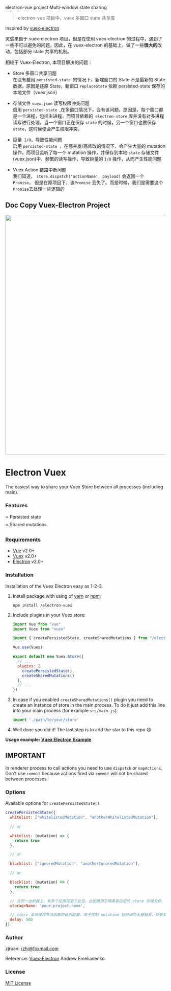 electron-vue project Multi-window state sharing
> electron-vue 项目中，vuex 多窗口 state 共享库

Inspired by [vuex-electron](https://www.npmjs.com/package/vuex-electron)  

灵感来自于 vuex-electron 项目，但是在使用 vuex-electron 的过程中，遇到了一些不可以避免的问题，因此，在  vuex-electron 的基础上，做了一些**很大的**改动，包括部分 state 共享的机制。



相较于 Vuex-Electron, 本项目解决的问题：
* Store 多窗口共享问题  
在没有启用 `persisted-state `的情况下，新建窗口的 State 不是最新的 State 数据，原因是还原 State，新窗口 `replaceState` 依赖 persisted-state 保存的本地文件（vuex.json）
 
 * 存储文件 `vuex.json` 读写权限冲突问题  
 启用 `persisted-state `,在多窗口情况下，会有该问题。原因是，每个窗口都是一个进程，包括主进程，而项目依赖的` electron-store` 库并没有对多进程读写进行处理，当一个窗口正在保存 `state` 的时候，另一个窗口也要保存 `state`，这时候便会产生权限冲突。
 * 巨量` I/O`，导致性能问题  
  启用 `persisted-state `，在高并发/高修改的情况下，会产生大量的 mutation 操作，而项目监听了每一个 mutation 操作，并保存到本地 `state` 存储文件(vuex.json)中，频繁的读写操作，导致巨量的 `I/O` 操作，从而产生性能问题
* Vuex Action 链路中断问题  
我们知道， `store.dispatch('actionName', payload)` 会返回一个 `Promise`， 但是在原项目下，该`Promise` 丢失了。而是时候，我们是需要这个`Promise`去处理一些逻辑的


**Doc Copy Vuex-Electron Project**
---

<p align="center">
  <img width="750" src="https://user-images.githubusercontent.com/678665/45566726-404d9e80-b860-11e8-94b6-527dfcc3b3b3.png">
</p>

# Electron Vuex

The easiest way to share your Vuex Store between all processes (including main).

### Features

:star: Persisted state  
:star: Shared mutations

### Requirements

- [Vue](https://github.com/vuejs/vue) v2.0+
- [Vuex](https://github.com/vuejs/vuex) v2.0+
- [Electron](https://github.com/electron/electron) v2.0+

### Installation

Installation of the Vuex Electron easy as 1-2-3.

1. Install package with using of [yarn](https://github.com/yarnpkg/yarn) or [npm](https://github.com/npm/cli):

    ```
    npm install /electron-vuex
    ```

2. Include plugins in your Vuex store:

    ```javascript
    import Vue from "vue"
    import Vuex from "vuex"

    import { createPersistedState, createSharedMutations } from "/electron-vuex"

    Vue.use(Vuex)

    export default new Vuex.Store({
      // ...
      plugins: [
        createPersistedState(),
        createSharedMutations()
      ],
      // ...
    })
    ```

3. In case if you enabled `createSharedMutations()` plugin you need to create an instance of store in the main process. To do it just add this line into your main process (for example `src/main.js`):

    ```javascript
    import './path/to/your/store'
    ```

4. Well done you did it! The last step is to add the star to this repo :smile:

**Usage example: [Vuex Electron Example](https://github.com/electron-vuex-example)**

## IMPORTANT

In renderer process to call actions you need to use `dispatch` or `mapActions`. Don't use `commit` because actions fired via `commit` will not be shared between processes.

### Options

Available options for `createPersistedState()`

```javascript
createPersistedState({
  whitelist: ["whitelistedMutation", "anotherWhitelistedMutation"],

  // or

  whitelist: (mutation) => {
    return true
  },

  // or

  blacklist: ["ignoredMutation", "anotherIgnoredMutation"],

  // or

  blacklist: (mutation) => {
    return true
  },

  // 当同一台机器上，有多个应用使用了此包，此配置用于隔离各应用的 store 存储文件
  storageName: 'your-project-name',

  // store 本地保存节流函数的延迟配置，用于控制 mutation 短时间内大量触发，导致系统I/O爆表的问题，默认：1000ms
  delay: 500
})
```

### Author
zjruan: rzhj@foxmail.com

Reference:
[Vuex-Electron](https://www.npmjs.com/package/vuex-electron)  Andrew Emelianenko  

### License

[MIT License](https://github.com/vue-electron/electron-vuex/blob/master/LICENSE)
